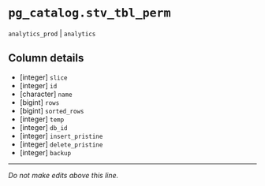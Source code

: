 # `pg_catalog.stv_tbl_perm`
`analytics_prod` | `analytics`

## Column details
* [integer]   `slice`
* [integer]   `id`
* [character] `name`
* [bigint]    `rows`
* [bigint]    `sorted_rows`
* [integer]   `temp`
* [integer]   `db_id`
* [integer]   `insert_pristine`
* [integer]   `delete_pristine`
* [integer]   `backup`

-------------------------------------------------------------------------------
*Do not make edits above this line.*

